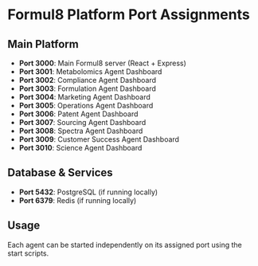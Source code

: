 # Formul8 Platform Port Assignments

## Main Platform
- **Port 3000**: Main Formul8 server (React + Express)
- **Port 3001**: Metabolomics Agent Dashboard
- **Port 3002**: Compliance Agent Dashboard
- **Port 3003**: Formulation Agent Dashboard
- **Port 3004**: Marketing Agent Dashboard
- **Port 3005**: Operations Agent Dashboard
- **Port 3006**: Patent Agent Dashboard
- **Port 3007**: Sourcing Agent Dashboard
- **Port 3008**: Spectra Agent Dashboard
- **Port 3009**: Customer Success Agent Dashboard
- **Port 3010**: Science Agent Dashboard

## Database & Services
- **Port 5432**: PostgreSQL (if running locally)
- **Port 6379**: Redis (if running locally)

## Usage
Each agent can be started independently on its assigned port using the start scripts. 